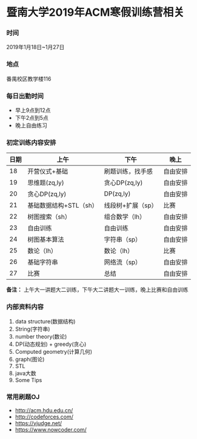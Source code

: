 # 暨南大学2019年ACM寒假训练营相关

### 时间
2019年1月18日~1月27日

### 地点
番禺校区教学楼116

### 每日出勤时间
- 早上9点到12点
- 下午2点到5点
- 晚上自由练习

### 初定训练内容安排
日期 | 上午 | 下午 | 晚上
-- | -- | -- | --
18 | 开营仪式+基础 | 刷题训练，找手感 | 自由安排
19 | 思维题(zq,ly) | 贪心DP(zq,ly) | 自由安排
20 | 贪心DP(zq,ly) | DP(zq,ly) | 自由安排
21 | 基础数据结构+STL（sh） | 线段树+扩展（sp） | 比赛
22 | 树图搜索（sh）| 组合数学（lh）| 自由安排
23 | 自由训练 | 自由训练 | 自由安排
24 | 树图基本算法 | 字符串（sp）| 自由安排
25 | 数论（lh）| 数论（lh）| 比赛
26 | 基础字符串 | 网络流（sp）| 自由安排
27 | 比赛 | 总结 | 自由安排

**备注：** 上午大一讲题大二训练，下午大二讲题大一训练，晚上比赛和自由训练			

### 内部资料内容
1. data structure(数据结构)
2. String(字符串)
3. number theory(数论)
4. DP(动态规划) + greedy(贪心)
5. Computed geometry(计算几何)
6. graph(图论)
7. STL
8. java大数
9. Some Tips

### 常用刷题OJ
- http://acm.hdu.edu.cn/
- http://codeforces.com/
- https://vjudge.net/
- https://www.nowcoder.com/
